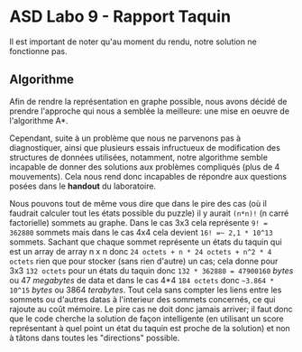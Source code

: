 # ASD Labo 9 - Rapport Taquin
Il est important de noter qu'au moment du rendu, notre solution ne fonctionne pas.

## Algorithme
Afin de rendre la représentation en graphe possible, nous avons décidé de prendre
l'approche qui nous a semblée la meilleure: une mise en oeuvre de l'algorithme A*.

Cependant, suite à un problème que nous ne parvenons pas à diagnostiquer, ainsi
que plusieurs essais infructueux de modification des structures de données utilisées,
notamment, notre algorithme semble incapable de donner des solutions aux problèmes compliqués
(plus de 4 mouvements). Cela nous rend donc incapables de répondre aux questions posées dans
le __handout__ du laboratoire.

Nous pouvons tout de même vous dire que dans le pire des cas (où il faudrait calculer tout les états possible du puzzle) il y aurait `(n*n)!` (n carré factorielle) sommets au 
graphe. Dans le cas 3x3 cela représente `9! = 362880` sommets mais dans le cas 4x4 cela devient `16! =~ 2,1 * 10^13` sommets.
Sachant que chaque sommet représente un états du taquin qui est un array de array n x n donc `24 octets + n * 24 octets + n^2 * 4 octets` rien que pour stocker (sans rien d'autre) 
un cas; cela donne pour 3x3 `132 octets` pour un états du taquin donc `132 * 362880 = 47900160` _bytes_ ou 47 _megabytes_ de data et dans le cas 4*4 `184 octets` donc `~3.864 * 
10^15` _bytes_ ou 3864 _terabytes_. 
Tout cela sans compter les liens entre les sommets ou d'autres datas à l'interieur des sommets concernés, ce qui rajoute au coût mémoire. Le pire cas ne doit donc jamais arriver; 
il faut donc que le code cherche la solution de façon intelligente (en utilisant un score représentant à quel point un état du taquin est proche de la solution) et non à tâtons 
dans toutes les "directions" possible.
